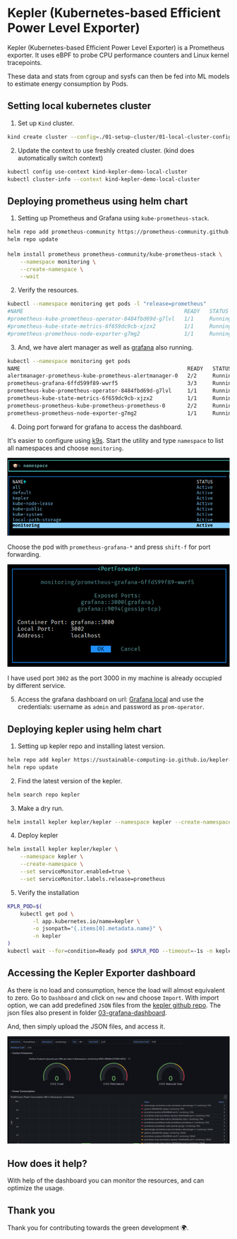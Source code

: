# Kepler (Kubernetes-based Efficient Power Level Exporter)

Kepler (Kubernetes-based Efficient Power Level Exporter) is a Prometheus exporter. It uses eBPF to probe CPU performance counters and Linux kernel tracepoints.

These data and stats from cgroup and sysfs can then be fed into ML models to estimate energy consumption by Pods.

## Setting local kubernetes cluster

1. Set up `Kind` cluster.

```bash
kind create cluster --config=./01-setup-cluster/01-local-cluster-config.yml
```

2. Update the context to use freshly created cluster. (kind does automatically switch context)

```bash
kubectl config use-context kind-kepler-demo-local-cluster
kubectl cluster-info --context kind-kepler-demo-local-cluster
```

## Deploying prometheus using helm chart

1. Setting up Prometheus and Grafana using `kube-prometheus-stack`.

```bash
helm repo add prometheus-community https://prometheus-community.github.io/helm-charts
helm repo update

helm install prometheus prometheus-community/kube-prometheus-stack \
    --namespace monitoring \
    --create-namespace \
    --wait
```

2. Verify the resources.

```bash
kubectl --namespace monitoring get pods -l "release=prometheus"
#NAME                                                   READY   STATUS    RESTARTS   AGE
#prometheus-kube-prometheus-operator-8484fbd69d-g7lvl   1/1     Running   0          4m3s
#prometheus-kube-state-metrics-6f659dc9cb-xjzx2         1/1     Running   0          4m3s
#prometheus-prometheus-node-exporter-g7mg2              1/1     Running   0          4m3s
```

3. And, we have alert manager as well as [grafana](https://grafana.com/) also running.

```bash
kubectl --namespace monitoring get pods
NAME                                                     READY   STATUS    RESTARTS   AGE
alertmanager-prometheus-kube-prometheus-alertmanager-0   2/2     Running   0          14h
prometheus-grafana-6ffd599f89-wwrf5                      3/3     Running   0          14h
prometheus-kube-prometheus-operator-8484fbd69d-g7lvl     1/1     Running   0          14h
prometheus-kube-state-metrics-6f659dc9cb-xjzx2           1/1     Running   0          14h
prometheus-prometheus-kube-prometheus-prometheus-0       2/2     Running   0          14h
prometheus-prometheus-node-exporter-g7mg2                1/1     Running   0          14h
```

4. Doing port forward for grafana to access the dashboard.

It's easier to configure using [k9s](https://k9scli.io/). Start the utility and type `namespace` to list all namespaces and choose `monitoring`.

![list-namespaces](./assets/list-namespaces.png)

Choose the pod with `prometheus-grafana-*` and press `shift-f` for port forwarding.

![port-forward-3002](./assets/port-forward-3002.png)

I have used port `3002` as the port 3000 in my machine is already occupied by different service.

5. Access the grafana dashboard on url: [Grafana local](http://localhost:3002/) and use the credentials: username as `admin` and password as `prom-operator`.

## Deploying kepler using helm chart

1. Setting up kepler repo and installing latest version.

```bash
helm repo add kepler https://sustainable-computing-io.github.io/kepler-helm-chart
helm repo update
```

2. Find the latest version of the kepler.

```bash
helm search repo kepler
```

3. Make a dry run.

```bash
helm install kepler kepler/kepler --namespace kepler --create-namespace --dry-run --devel
```

4. Deploy kepler

```bash
helm install kepler kepler/kepler \
    --namespace kepler \
    --create-namespace \
    --set serviceMonitor.enabled=true \
    --set serviceMonitor.labels.release=prometheus
```

5. Verify the installation

```bash
KPLR_POD=$(
    kubectl get pod \
        -l app.kubernetes.io/name=kepler \
        -o jsonpath="{.items[0].metadata.name}" \
        -n kepler
)
kubectl wait --for=condition=Ready pod $KPLR_POD --timeout=-1s -n kepler
```

## Accessing the Kepler Exporter dashboard

As there is no load and consumption, hence the load will almost equivalent to zero. Go to `Dashboard` and click on `new` and choose `Import`. With import option, we can add predefined `JSON` files from the [kepler github repo](https://github.com/sustainable-computing-io/kepler/tree/f97a4487af022639f3cde41d8f7efb822fc6c5b0/grafana-dashboards). The json files also present in folder [03-grafana-dashboard](./03-grafana-dashboard).

And, then simply upload the JSON files, and access it.

![grafana-kepler-dashboard](./assets/grafana-kepler-dashboard.png)

## How does it help?

With help of the dashboard you can monitor the resources, and can optimize the usage.

## Thank you

Thank you for contributing towards the green development 🌍.
